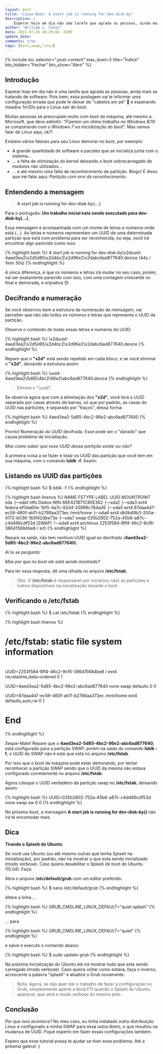 ```yaml
---
layout: post
title: "Linux Boot: A start job is running for dev-disk-by"
description: |
    Esperar hoje em dia não uma tarefa que agrada as pessoas, ainda mais se tratando de software.
author: "William C. Canin"
date: 2015-07-26 10:29:04 -0300
update_date:
comments: true
tags: [boot,swap,linux]
---
```


{% include toc selector=".post-content" max_level=3 title="Índice" btn_hidden="Fechar" btn_show="Abrir" %}

## Introdução

Esperar hoje em dia não é uma tarefa que agrada as pessoas, ainda mais se tratando de software.
Pois bem, essa postagem vai te informar uma configuração errada que pode te deixar de "cabelos em pé" :triumph: e esperando meados 1m30s para o Linux sair do boot.

Muitas pessoas se preocupam muito com boot da máquina, até mesmo a Microsoft, que devo adimitir: "*Fizeram um ótimo trabalho no Windows 8/10 se comparando com o Windows 7 na inicialização do boot*". Mas vamos falar de Linux aqui, ok?!

Existem vários fatores para seu Linux demorar no boot, por exemplo:

* A grande quantidade de software e pacotes que se inicializa junta com o sistema...
* ... a falta de otimização do kernel deixando o boot sobrecarregado de modulos não utilizados...
* ... e até mesmo uma falta de reconhecimento de partição. Bingo! É disso que irei falar aqui: *Partição com erro de reconhecimento*.

## Entendendo a mensagem

> **A start job is running for dev-disk-by(...)**

Para o português: **Um trabalho inicial está sendo executado para dev-disk-by(...)**.

Essa mensagem é acompanhada com um monte de letras e números onde está (...). As letras e números representam um UUID de uma determinada partição que está com problema para ser reconhecida, ou seja, você irá encontrar algo parecido como isso:

{% highlight bash  %}
A start job is running for dev-disk-by\x2duuid-4aed3ea2\x2d5d85\x2d4bc2\x2d96e2\x2dabc6ad877640.device (44s / 1min 30s)
{% endhighlight %}

A única diferença, é que os números e letras irá mudar no seu caso, porém, vai ser exatamente parecido com isso, com uma contagem crescente no final e demorada, e enjoativa :sweat: .

## Decifrando a numeração

Se você observou bem a estrutura da numeração da mensagem, vai perceber que não são todos os números e letras que representa o UUID da partição.

Observe o conteúdo de todas essas letras e numeros do UUID:

{% highlight bash  %}
 \x2duuid-4aed3ea2\x2d5d85\x2d4bc2\x2d96e2\x2dabc6ad877640.device
{% endhighlight %}

Repare que o **"x2d"** está sendo repetido em cada bloco, e se você eliminar o **"x2d"**, deixando a estrutura assim:

{% highlight bash  %}
 \uuid-4aed3ea2\5d85\4bc2\96e2\abc6ad877640.device
{% endhighlight %}

> Elimine o "\uuid".

Se observa agora que com a eliminação dos **"x2d"**, você terá o UUID separado por casas através de barras, só que por padrão, as casas do UUID nas partições, é separado por "traços", dessa forma:

{% highlight bash  %}
4aed3ea2-5d85-4bc2-96e2-abc6ad877640
{% endhighlight %}

Pronto! Numeração do UUID decifrada. Esse pode ser o "danado" que causa problema de inicialiação.

*Mas como saber que esse UUID dessa partição existe ou não?*

A primeira coisa a se fazer é listar os UUID das partição que você tem em sua máquina, com o comando **lsblk -f**. Assim:

## Listando os UUID das partições

{% highlight bash  %}
$ lsblk -f
{% endhighlight %}

{% highlight bash linenos %}
NAME   FSTYPE LABEL      UUID                                 MOUNTPOINT
sda
├─sda1 ntfs   Dados-Ntfs 66E421B71C85E362
├─sda2
├─sda3 ext4   fedora     ef0da60e-1bf5-4a7c-92d4-25999c784ad5
├─sda5 ext4              87daa4d7-ec56-460f-ab11-b2788aa373ec /mnt/home
├─sda6 ext4              db5b49b3-200a-4172-b036-1b5f42dbe73e
├─sda7 swap              035b2802-752a-45b6-a87c-c4d466cdf53d [SWAP]
└─sda8 ext4   archlinux  2253f584-8ff4-46c2-9cf6-386415684be8 /
sr0
{% endhighlight %}

Repare na saída, não tem nenhum UUID igual ao decifrado
(**4aed3ea2-5d85-4bc2-96e2-abc6ad877640**).

*Aí tu se pergunta:*

*Mas por que no boot ele está sendo mostrado?*

Para ter essa resposta, dê uma olhada no arquivo **/etc/fstab**.

> Obs: O **/etc/fstab** é responsável por iniciar(ou não) as partições e
> outros dispositivos na inicialização durante o boot.

## Verificando o /etc/fstab

{% highlight bash  %}
$ cat /etc/fstab
{% endhighlight %}

{% highlight bash linenos %}
#
# /etc/fstab: static file system information
#
# <file system>	                        <dir>	<type>	<options>	<dump>	<pass>
UUID=2253f584-8ff4-46c2-9cf6-386415684be8  /    ext4 	rw,relatime,data=ordered 0   1

UUID=4aed3ea2-5d85-4bc2-96e2-abc6ad877640  none  swap 	defaults  	  0   0

UUID=87daa4d7-ec56-460f-ab11-b2788aa373ec /mnt/home  ext4 defaults,auto,rw     0   1

# End
{% endhighlight %}

Xeque-Mate! Repare que o **4aed3ea2-5d85-4bc2-96e2-abc6ad877640**, está configurado para a partição SWAP, porém na saída do comando **lsblk -f**, o UUID do SWAP não é este que está no arquivo **/etc/fstab**.

Por isso que o boot da máquina pode estar demorando, por tentar reconhecer a partição SWAP sendo que o UUID da mesma não estava configurado corretamente no arquivo **/etc/fstab**.

Agora coloque o UUID verdadeiro da partição swap no **/etc/fstab**, deixando assim:

{% highlight bash  %}
UUID=035b2802-752a-45b6-a87c-c4d466cdf53d none            swap    sw              0       0
{% endhighlight %}

No próximo boot, a mensagem **A start job is running for dev-disk-by()**
não irá te encomodar mais.

## Dica

**Tirando o Splash do Ubuntu**

Se você usa Ubuntu (ou até mesmo outras que tenha Splash na inicialização), por padrão, não irá mostrar o que esta sendo inicializado (modo verbose). Caso queira desabilitar o Splash de boot do Ubuntu (15.04). Faça:

Abra o arquivo **/etc/default/grub** com um editor preferido.

{% highlight bash  %}
$ nano /etc/default/grub
{% endhighlight %}

Altere a linha ...

{% highlight bash  %}
GRUB_CMDLINE_LINUX_DEFAULT="quiet splash"
{% endhighlight %}

... para

{% highlight bash  %}
GRUB_CMDLINE_LINUX_DEFAULT="quiet"
{% endhighlight %}

e salve e execute o comando abaixo:

{% highlight bash  %}
$ sudo update-grub
{% endhighlight %}

Na próxima inicialização do Ubuntu ele irá mostrar tudo que esta sendo carregado (modo verbose). Caso queira voltar como estava, faça o inverso, acrescente a palavra "splash" e atualize o Grub novamente.

> Nota: Agora, se não quer dar o trabalho de fazer a configuração no Grub,
> simplesmente aperte a tecla F11 quando o Splash do Ubuntu aparecer, que
> verá o modo verbose do mesmo jeito.


## Conclusão

*Por que isso acontece?*
No meu caso, eu tinha instalado outra distribuição Linux e configurado a minha SWAP para essa outra distro, o que resultou na mudança de UUID. Fique esperto em fazer essas configurações também.

Espero que esse tutorial possa te ajudar se tiver esse problema. Até a próxima galera! :)


